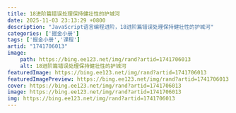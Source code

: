 ```yaml
---
title: 18进阶篇错误处理保持健壮性的护城河
date: 2025-11-03 23:13:29 +0800
description: "JavaScript语言编程进阶，18进阶篇错误处理保持健壮性的护城河"
categories: ['掘金小册']
tags: ['掘金小册','课程']
artid: "1741706013"
image:
    path: https://bing.ee123.net/img/rand?artid=1741706013
    alt: 18进阶篇错误处理保持健壮性的护城河
featuredImage: https://bing.ee123.net/img/rand?artid=1741706013
featuredImagePreview: https://bing.ee123.net/img/rand?artid=1741706013
cover: https://bing.ee123.net/img/rand?artid=1741706013
image: https://bing.ee123.net/img/rand?artid=1741706013
img: https://bing.ee123.net/img/rand?artid=1741706013
---
```


